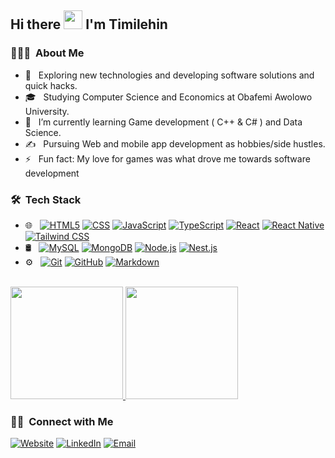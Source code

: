 ## Hi there <img src="https://raw.githubusercontent.com/iampavangandhi/iampavangandhi/master/gifs/Hi.gif" width="30px"> I'm Timilehin</h2>

### 👨🏻‍💻 &nbsp;About Me

- 🤔 &nbsp; Exploring new technologies and developing software solutions and quick hacks.
- 🎓 &nbsp; Studying Computer Science and Economics at Obafemi Awolowo University.
- 🌱 &nbsp; I’m currently learning Game development ( C++ & C# ) and Data Science.
- ✍️ &nbsp; Pursuing Web and mobile app development as hobbies/side hustles.
- ⚡ &nbsp; Fun fact: My love for games was what drove me towards software development

### 🛠 &nbsp;Tech Stack

<!-- 
- 💻 &nbsp;
  ![Python](https://img.shields.io/badge/-Python-333333?style=flat&logo=python)
  ![Java](https://img.shields.io/badge/-Java-333333?style=flat&logo=Java&logoColor=007396)
  ![C++](https://img.shields.io/badge/-C++-333333?style=flat&logo=C%2B%2B&logoColor=00599C)
  ![R (Statistics)](https://img.shields.io/badge/-R-333333?style=flat&logo=R&logoColor=276DC3) 
-->
- 🌐 &nbsp;
  [![HTML5](https://img.shields.io/badge/-HTML5-333333?style=flat&logo=HTML5)](https://developer.mozilla.org/en-US/docs/Web/HTML)
  [![CSS](https://img.shields.io/badge/-CSS-333333?style=flat&logo=CSS3&logoColor=1572B6)](https://developer.mozilla.org/en-US/docs/Web/CSS)
  [![JavaScript](https://img.shields.io/badge/-JavaScript-333333?style=flat&logo=javascript)](https://developer.mozilla.org/en-US/docs/Web/JavaScript)
  [![TypeScript](https://img.shields.io/badge/-TypeScript-333333?style=flat&logo=typeScript)](https://www.typescriptlang.org/)
  [![React](https://img.shields.io/badge/-React-333333?style=flat&logo=react)](https://react.dev/)
  [![React Native](https://img.shields.io/badge/React%20Native-333333?logo=react)](https://reactnative.dev/)
  [![Tailwind CSS](https://img.shields.io/badge/Tailwind%20CSS-333333?logo=tailwind-css)](https://tailwindcss.com/)
- 🛢 &nbsp;
  [![MySQL](https://img.shields.io/badge/-MySQL-333333?style=flat&logo=mysql)](https://www.mysql.com/)
  [![MongoDB](https://img.shields.io/badge/-MongoDB-333333?style=flat&logo=mongodb)](https://www.mongodb.com/)
  [![Node.js](https://img.shields.io/badge/-Node.js-333333?style=flat&logo=node.js)](https://nodejs.org/)
  [![Nest.js](https://img.shields.io/badge/-Nest.js-333333?style=flat&logo=nest)](https://nestjs.com/)
- ⚙️ &nbsp;
  [![Git](https://img.shields.io/badge/-Git-333333?style=flat&logo=git)](https://git-scm.com/)
  [![GitHub](https://img.shields.io/badge/-GitHub-333333?style=flat&logo=github)](https://github.com/)
  [![Markdown](https://img.shields.io/badge/-Markdown-333333?style=flat&logo=markdown)](https://www.markdownguide.org/)

<br/>

<a href="https://github.com/Justkanye">
  <img height="180em" src="https://github-readme-stats.vercel.app/api?username=Justkanye&theme=buefy&show_icons=true" />
  <img height="180em" src="https://github-readme-stats.vercel.app/api/top-langs/?username=Justkanye&theme=buefy&layout=compact" />
</a>

<br/>

<h3> 🤝🏻 &nbsp;Connect with Me </h3>

<p>
<a href="https://bit.ly/adekanye-timilehin-portfolio"><img alt="Website" src="https://img.shields.io/badge/Website-My%20Portfolio-blue?style=flat-square&logo=google-chrome"></a>
<a href="https://linkedin.com/adekanye-timilehin/"><img alt="LinkedIn" src="https://img.shields.io/badge/LinkedIn-Adekanye%20Timilehin%20-blue?style=flat-square&logo=linkedin"></a>
<a href="mailto:adekanyetimilehin2000@gmail.com"><img alt="Email" src="https://img.shields.io/badge/Email-adekanyetimilehin2000@gmail.com-blue?style=flat-square&logo=gmail"></a>
</p>
<!--
- 🔭 I’m currently working on ...
- 👯 I’m looking to collaborate on ...
- 🤔 I’m looking for help with ...
- 💬 Ask me about ...
- 📫 How to reach me: ...
- 😄 Pronouns: ...
-->
